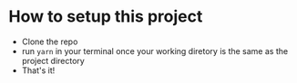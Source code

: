 # How to setup this project

- Clone the repo
- run `yarn` in your terminal once your working diretory is the same as the project directory
- That's it!
